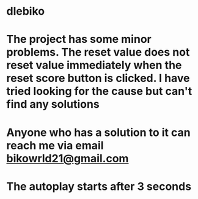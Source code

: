# dlebiko
# The project has some minor problems. The reset value does not reset value immediately when the reset score button is clicked. I have tried looking for the cause but can't find any solutions
# Anyone who has a solution to it can reach me via email bikowrld21@gmail.com
# The autoplay starts after 3 seconds

